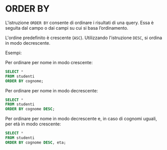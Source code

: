 # ORDER BY

L'istruzione `ORDER BY` consente di ordinare i risultati di una query. Essa è seguita dal campo o dai campi su cui si basa l’ordinamento.

L'ordine predefinito è crescente (`ASC`). Utilizzando l'istruzione `DESC`, si ordina in modo decrescente.

Esempi:

Per ordinare per nome in modo crescente:
```sql
SELECT *
FROM studenti
ORDER BY cognome;
```

Per ordinare per nome in modo decrescente:
```sql
SELECT *
FROM studenti
ORDER BY cognome DESC;
```

Per ordinare per nome in modo decrescente e, in caso di cognomi uguali, per età in modo crescente:
```sql
SELECT *
FROM studenti
ORDER BY cognome DESC, eta;
```